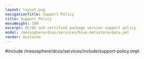 ```yaml
---
layout: layout.pug
navigationTitle: Support Policy
title: Support Policy
menuWeight: 190
excerpt: DC/OS and certified package version support policy
model: /mesosphere/dcos/services/hive-metastore/data.yml
render: mustache
---
```


#include /mesosphere/dcos/services/include/support-policy.tmpl
